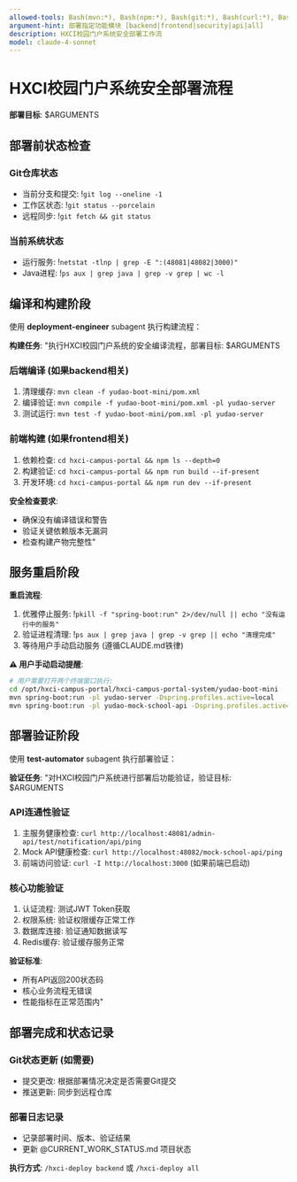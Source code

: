```yaml
---
allowed-tools: Bash(mvn:*), Bash(npm:*), Bash(git:*), Bash(curl:*), Bash(netstat:*), Bash(pkill:*), Bash(ps:*), Bash(echo:*), Bash(cd:*), Bash(ls:*), Bash(wc:*), Bash(grep:*)
argument-hint: 部署指定功能模块 [backend|frontend|security|api|all]
description: HXCI校园门户系统安全部署工作流
model: claude-4-sonnet
---
```


# HXCI校园门户系统安全部署流程

**部署目标**: $ARGUMENTS

## 部署前状态检查

### Git仓库状态
- 当前分支和提交: !`git log --oneline -1`
- 工作区状态: !`git status --porcelain`
- 远程同步: !`git fetch && git status`

### 当前系统状态
- 运行服务: !`netstat -tlnp | grep -E ":(48081|48082|3000)"`
- Java进程: !`ps aux | grep java | grep -v grep | wc -l`

## 编译和构建阶段

使用 **deployment-engineer** subagent 执行构建流程：

**构建任务**: "执行HXCI校园门户系统的安全编译流程，部署目标: $ARGUMENTS

### 后端编译 (如果backend相关)
1. 清理缓存: `mvn clean -f yudao-boot-mini/pom.xml`
2. 编译验证: `mvn compile -f yudao-boot-mini/pom.xml -pl yudao-server`
3. 测试运行: `mvn test -f yudao-boot-mini/pom.xml -pl yudao-server`

### 前端构建 (如果frontend相关)  
1. 依赖检查: `cd hxci-campus-portal && npm ls --depth=0`
2. 构建验证: `cd hxci-campus-portal && npm run build --if-present`
3. 开发环境: `cd hxci-campus-portal && npm run dev --if-present`

**安全检查要求**:
- 确保没有编译错误和警告
- 验证关键依赖版本无漏洞
- 检查构建产物完整性"

## 服务重启阶段

**重启流程**:
1. 优雅停止服务: !`pkill -f "spring-boot:run" 2>/dev/null || echo "没有运行中的服务"`
2. 验证进程清理: !`ps aux | grep java | grep -v grep || echo "清理完成"`
3. 等待用户手动启动服务 (遵循CLAUDE.md铁律)

**⚠️ 用户手动启动提醒**: 
```bash
# 用户需要打开两个终端窗口执行:
cd /opt/hxci-campus-portal/hxci-campus-portal-system/yudao-boot-mini
mvn spring-boot:run -pl yudao-server -Dspring.profiles.active=local          # 48081
mvn spring-boot:run -pl yudao-mock-school-api -Dspring.profiles.active=local # 48082
```

## 部署验证阶段

使用 **test-automator** subagent 执行部署验证：

**验证任务**: "对HXCI校园门户系统进行部署后功能验证，验证目标: $ARGUMENTS

### API连通性验证
1. 主服务健康检查: `curl http://localhost:48081/admin-api/test/notification/api/ping`
2. Mock API健康检查: `curl http://localhost:48082/mock-school-api/ping`  
3. 前端访问验证: `curl -I http://localhost:3000` (如果前端已启动)

### 核心功能验证
1. 认证流程: 测试JWT Token获取
2. 权限系统: 验证权限缓存正常工作
3. 数据库连接: 验证通知数据读写
4. Redis缓存: 验证缓存服务正常

**验证标准**:
- 所有API返回200状态码
- 核心业务流程无错误
- 性能指标在正常范围内"

## 部署完成和状态记录

### Git状态更新 (如需要)
- 提交更改: 根据部署情况决定是否需要Git提交
- 推送更新: 同步到远程仓库

### 部署日志记录
- 记录部署时间、版本、验证结果
- 更新 @CURRENT_WORK_STATUS.md 项目状态

**执行方式**: `/hxci-deploy backend` 或 `/hxci-deploy all`